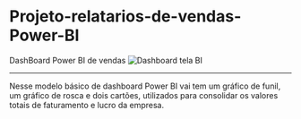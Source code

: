# Projeto-relatarios-de-vendas-Power-BI
DashBoard Power BI de vendas
![Dashboard tela BI](https://user-images.githubusercontent.com/116196814/198153653-b8aeb570-58b2-4132-8bda-9983b67ae2e5.png)

________________________________________________________________
Nesse modelo básico de dashboard Power BI vai tem um gráfico de funil, um gráfico de rosca e dois cartões, utilizados para consolidar os valores totais de faturamento e lucro da empresa.
